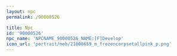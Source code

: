 ```yaml
---
layout: npc
permalink: /90000526

title: Npc
id: '90000526'
npc_name: 'NPCNAME_90000526_NAME:[F]Develop'
icon_url: 'portrait/mob/21000659_m_frozencorpsetallpink_p.png'
---
```

